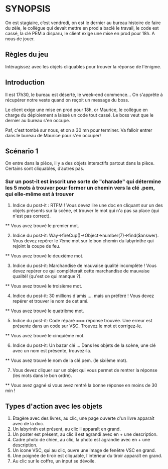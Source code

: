 # SYNOPSIS

On est stagiaire, c’est vendredi, on est le dernier au bureau histoire de faire du zèle, le collègue qui devait mettre en prod a baclé le travail, le code est cassé, la clé PEM a disparu, le client exige une mise en prod pour 18h. A nous de jouer.

## Règles du jeu

Intéragissez avec les objets cliquables pour trouver la réponse de l'énigme.

## Introduction

Il est 17h30, le bureau est déserté, le week-end commence... On s'apprête à récupérer notre veste quand on reçoit un message du boss.

Le client exige une mise en prod pour 18h, or Maurice, le collègue en charge du déploiement a laissé un code tout cassé. Le boss veut que le dernier au bureau s'en occupe.

Paf, c'est tombé sur nous, et on a 30 mn pour terminer. Va falloir entrer dans le bureau de Maurice pour s'en occuper!

## Scénario 1

On entre dans la pièce, il y a des objets interactifs partout dans la pièce. Certains sont cliquables, d’autres pas.

### Sur un post-it est inscrit une sorte de "charade" qui détermine les 5 mots à trouver pour former un chemin vers la clé .pem, qui elle-même est à trouver

1. Indice du post-it : RTFM ! Vous devez lire une doc en cliquant sur un des objets présents sur la scène, et trouver le mot qui n'a pas sa place (qui n'est pas correct).

** Vous avez trouvé le premier mot.

2. Indice du post-it: Way->fireCup()->Object->number(7)->find($answer). Vous devez repérer le 7ème mot sur le bon chemin du labyrinthe qui rejoint la coupe de feu.

** Vous avez trouvé le deuxième mot.

3. Indice du post-it: Marchandise de mauvaise qualité incomplète ! Vous devez repérer ce qui complèterait cette marchandise de mauvaise qualité! (qu'est ce qui manque ?).

** Vous avez trouvé le troisième mot.

4. Indice du post-it: 30 millions d'amis .... mais un préféré ! Vous devez repérer et trouver le nom de cet ami.

** Vous avez trouvé le quatrième mot.

5. Indice du post-it: Code réparé === réponse trouvée. Une erreur est présente dans un code sur VSC. Trouvez le mot et corrigez-le.

** Vous avez trouvé le cinquième mot.

6. Indice du post-it: Un bazar clé ... Dans les objets de la scène, une clé avec un nom est présente, trouvez-la.

** Vous avez trouvé le nom de la clé.pem. (le sixième mot).

7. Vous devez cliquer sur un objet qui vous permet de rentrer la réponse (les mots dans le bon ordre).

** Vous avez gagné si vous avez rentré la bonne réponse en moins de 30 min !

## Types d'action avec les objets

1. Etagère avec des livres, au clic, une page ouverte d'un livre apparaît avec de la doc.
2. Un labyrinth est présent, au clic il apparaît en grand.
3. Un poster est présent, au clic il est agrandi avec en + une description.
4. Cadre photo de chien, au clic, la photo est agrandie avec en + une description.
5. Un icone VSC, qui au clic, ouvre une image de fenêtre VSC en grand.
6. Une poignée de tiroir est cliquable, l'intérieur du tiroir apparaît en grand.
7. Au clic sur le coffre, un input se dévoile.
